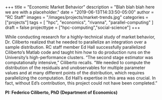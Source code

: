 +++
title = "Economic Market Behavior"
description = "Blah blah blah here we are with a placeholder."
date = "2019-06-13T14:33:50-05:00"
author = "RC Staff"
images = "/images/projects/market-trends.jpg"
categories = ["projects"]
tags = [
  "hpc",
  "economics",
  "rivanna",
  "parallel-computing"
]
draft = false
projecttype = ["hpc-computing","social-science"]
+++

While conducting research for a highly-technical study of market behavior, Dr. Ciliberto realized that he needed to parallelize an integration over a sample distribution. RC staff member Ed Hall successfully parallelized Ciliberto’s Matlab code and taught him how to do production runs on the University’s high-performance clusters. “The second stage estimator was computationally intensive,” Ciliberto recalls. “We needed to compute the distribution of the residuals and unobservables for multiple parameter values and at many different points of the distribution, which requires parallelizing the computation. Ed Hall’s expertise in this area was crucial. In fact, without Ed’s contribution, this project could not have been completed.”

**PI: Federico Ciliberto, PhD (Department of Economics)**
